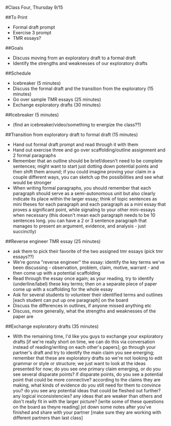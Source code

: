 #Class Four, Thursday 9/15

##To Print
- Formal draft prompt
- Exercise 3 prompt
- TMR essays?

##Goals
- Discuss moving from an exploratory draft to a formal draft  
- Identify the strengths and weaknesses of our exploratory drafts

##Schedule
- Icebreaker (5 minutes)
- Discuss the formal draft and the transition from the exploratory (15 minutes)
- Go over sample TMR essays (25 minutes)
- Exchange exploratory drafts (30 minutes)

##Icebreaker (5 minutes)
- (find an icebreaker/video/something to energize the class??)

##Transition from exploratory draft to formal draft (15 minutes)
- Hand out formal draft prompt and read through it with them
- Hand out exercise three and go over scaffolding/outline assignment and 2 formal paragraphs
- Remember that an outline should be brief/doesn't need to be complete sentences; might want to start just dotting down potential points and then shift them around; if you could imagine proving your claim in a couple different ways, you can sketch up the possibilities and see what would be stronger
- When writing formal paragraphs, you should remember that each paragraph should serve as a semi-autonomous unit but also clearly indicate its place within the larger essay; think of topic sentences as mini theses for each paragraph and each paragraph as a mini essay that proves a significant point, while signaling to your other mini-essays when necessary (this doesn't mean each paragraph needs to be 10 sentences long. you can have a 2 or 3 sentence paragraph that manages to present an argument, evidence, and analysis - just succinctly)

##Reverse engineer TMR essay (25 minutes)
- ask them to pick their favorite of the two assigned tmr essays (pick tmr essays??)
- We're gonna "reverse engineer" the essay: identify the key terms we've been discussing - observation, problem, claim, motive, warrant - and then come up with a potential scaffolding
- Read through the essay once again; as your reading, try to identify (underline/label) these key terms; then on a separate piece of paper come up with a scaffolding for the whole essay
- Ask for several students to volunteer their identified terms and outlines [each student can put up one paragraph] on the board
- Discuss the differences in outlines, if anyone missed anything etc
- Discuss, more generally, what the strengths and weaknesses of the paper are

##Exchange exploratory drafts (35 minutes)
- With the remaining time, I'd like you guys to exchange your exploratory drafts [if we're really short on time, we can do this via conversation instead of reading/writing on each other's papers]; go through your partner's draft and try to identify the main claim you see emerging; remember that these are exploratory drafts so we're not looking to edit grammar or style or structure; we just want to look at the ideas presented for now; do you see one primary claim emerging, or do you see several disparate points? if disparate points, do you see a potential point that could be more connective? according to the claims they are making, what kinds of evidence do you still need for them to convince you? do you see any potential ideas that could be fleshed out further? any logical inconsistencies? any ideas that are weaker than others and don't really fit in with the larger picture? [write some of these questions on the board as theyre reading] jot down some notes after you've finished and share with your partner [make sure they are working with different partners than last class]
